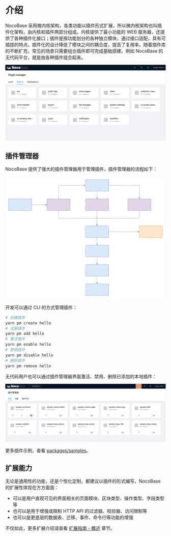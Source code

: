 # 介绍

NocoBase 采用微内核架构，各类功能以插件形式扩展，所以微内核架构也叫插件化架构，由内核和插件两部分组成。内核提供了最小功能的 WEB 服务器，还提供了各种插件化接口；插件是按功能划分的各种独立模块，通过接口适配，具有可插拔的特点。插件化的设计降低了模块之间的耦合度，提高了复用率。随着插件库的不断扩充，常见的场景只需要组合插件即可完成基础搭建。例如 NocoBase 的无代码平台，就是由各种插件组合起来。

<img src="./guide/pm-built-in.jpg"/>

## 插件管理器

NocoBase 提供了强大的插件管理器用于管理插件，插件管理器的流程如下：

<img src="./pm-flow.svg"/>

开发可以通过 CLI 的方式管理插件：

```bash
# 创建插件
yarn pm create hello
# 注册插件
yarn pm add hello
# 激活插件
yarn pm enable hello
# 禁用插件
yarn pm disable hello
# 删除插件
yarn pm remove hello
```

无代码用户也可以通过插件管理器界面激活、禁用、删除已添加的本地插件：

<img src="./pm-ui.jpg"/>

更多插件示例，查看 [packages/samples](https://github.com/nocobase/nocobase/tree/main/packages/samples)。

## 扩展能力

无论是通用性的功能，还是个性化定制，都建议以插件的形式编写，NocoBase 的扩展性体现在方方面面：

- 可以是用户直观可见的界面相关的页面模块、区块类型、操作类型、字段类型等
- 也可以是用于增强或限制 HTTP API 的过滤器、校验器、访问限制等
- 也可以是更底层的数据表、迁移、事件、命令行等功能的增强

不仅如此，更多扩展介绍请查看 [扩展指南 - 概述](/development/guide) 章节。